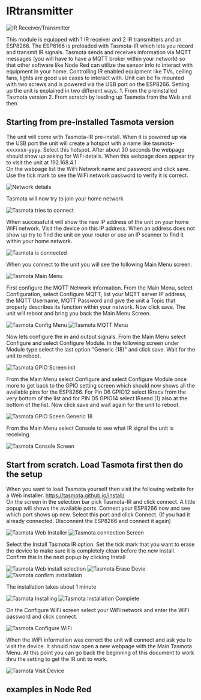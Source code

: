 # IRtransmitter
![IR Receiver/Transmitter](https://github.com/Roukie686868/IRtransmitter/blob/main/Photos/IR-2%20(Small).jpg)

This module is equipped with 1 IR receiver and 2 IR transmitters and an ESP8266. The ESP8166 is preloaded with Tasmota-IR which lets you record and transmit IR signals. Tasmota sends and receives information via MQTT messages (you will have to have a MQTT broker within your network) so that other software like Node Red can utilize the sensor info to interact with  equipment in your home. Controlling IR enabled equipment like TVs, ceiling fans, lights are good use cases to interact with. Unit can be fix mounted with two screws and is powered via the USB port on the ESP8266. Setting up the unit is explained in two different ways. 1. From the preinstalled Tasmota version 2. From scratch by loading up Tasmota from the Web and then 


## Starting from pre-installed Tasmota version
The unit will come with Tasmota-IR pre-install. When it is powered up via the USB port the unit will create a hotspot with a name like tasmota-xxxxxxx-yyyy. Select this hotspot. After about 30 seconds the webpage should show up asking for WiFi details. When this webpage does appear try to visit the unit at 192.168.4.1  
On the webpage list the WiFi Network name and password and click save. Use the tick mark to see the WiFi network password to verify it is correct.

![Network details](https://github.com/Roukie686868/IRtransmitter/blob/main/Photos/IR-5.jpg)

Tasmota will now try to join your home network

![Tasmota tries to connect](https://github.com/Roukie686868/IRtransmitter/blob/main/Photos/IR-6.jpg)

When successful it will show the new IP address of the unit on your home WiFi network. Visit the device on this IP address. When an address does not show up try to find the unit on your router or use an IP scanner to find it within your home network.

![Tasmota is connected](https://github.com/Roukie686868/IRtransmitter/blob/main/Photos/IR-7.jpg)

When you connect to the unit you will see the following Main Menu screen.

![Tasmota Main Menu](https://github.com/Roukie686868/IRtransmitter/blob/main/Photos/IR-8.jpg)

First configure the MQTT Network information. From the Main Menu, select Configuration, select Configure MQTT, list your MQTT server IP address, the MQTT Username, MQTT Password and give the unit a Topic that properly describes its function within your network. Now click save. The unit will reboot and bring you back the Main Menu Screen.

![Tasmota Config Menu](https://github.com/Roukie686868/IRtransmitter/blob/main/Photos/IR-9.jpg) ![Tasmota MQTT Menu](https://github.com/Roukie686868/IRtransmitter/blob/main/Photos/IR-10.jpg)

Now lets configure the in and output signals. From the Main Menu select Configure and select Configure Module. In the following screen under Module type select the last option "Generic (18)" and click save. Wait for the unit to reboot.

![Tasmota GPIO Screen init](https://github.com/Roukie686868/IRtransmitter/blob/main/Photos/IR-12.jpg)

From the Main Menu select Configure and select Configure Module once more to get back to the GPIO setting screen which should now shows all the available pins for the ESP8266. For Pin D6 GPIO12 select IRrecv from the very bottom of the list and for PIN D5 GPIO14 select IRsend (1) also at the bottom of the list. Now click save and wait again for the unit to reboot.

![Tasmota GPIO Sceen Generic 18](https://github.com/Roukie686868/IRtransmitter/blob/main/Photos/IR-11.jpg)

From the Main Menu select Console to see what IR signal the unit is receiving. 

![Tasmota Console Screen](https://github.com/Roukie686868/IRtransmitter/blob/main/Photos/IR-14.JPG)

## Start from scratch. Load Tasmota first then do the setup

When you want to load Tasmota yourself then visit the following website for a Web installer. https://tasmota.github.io/install/  
On the screen in the selection bar pick Tasmota-IR and click connect. A little popup will shows the available ports. Connect your ESP8266 now and see which port shows up new. Select this port and click Connect. (If you had it already connected. Disconnent the ESP8266 and connect it again)

![Tasmota Web Installer](https://github.com/Roukie686868/IRtransmitter/blob/main/Photos/IR-15.JPG) ![Tasmota connection Screen](https://github.com/Roukie686868/IRtransmitter/blob/main/Photos/IR-16.JPG)

Select the Install Tasmota IR option. Set the tick mark that you want to erase the device to make sure it is completely clean before the new install. Confirm this in the next popup by clicking Install

![Tasmota Web install selection](https://github.com/Roukie686868/IRtransmitter/blob/main/Photos/IR-17.JPG) ![Tasmota Erase Devie](https://github.com/Roukie686868/IRtransmitter/blob/main/Photos/IR-18.JPG) ![Tasmota confirm installation](https://github.com/Roukie686868/IRtransmitter/blob/main/Photos/IR-19.JPG)

The installation takes about 1 minute

![Tasmota Installing](https://github.com/Roukie686868/IRtransmitter/blob/main/Photos/IR-20.JPG) ![Tasmota Installation Complete](https://github.com/Roukie686868/IRtransmitter/blob/main/Photos/IR-21.JPG)

On the Configure WiFi screen select your WiFi network and enter the WiFi password and click connect.

![Tasmota Configure WiFi](https://github.com/Roukie686868/IRtransmitter/blob/main/Photos/IR-22.JPG)

When the WiFi information was correct the unit will connect and ask you to visit the device. It should now open a new webpage with the Main Tasmota Menu. At this point you can go back the beginning of this document to work thru the setting to get the IR unit to work.

![Tasmota Visit Device](https://github.com/Roukie686868/IRtransmitter/blob/main/Photos/IR-23.JPG)



## examples in Node Red
